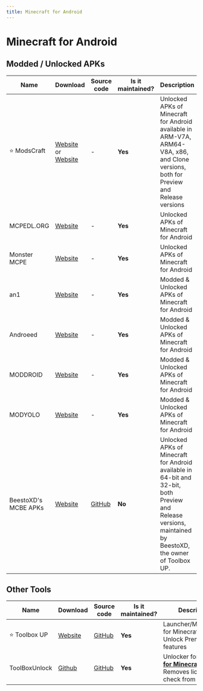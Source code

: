 ```yaml
---
title: Minecraft for Android
---
```


# Minecraft for Android

## Modded / Unlocked APKs

| Name | Download | Source code | Is it maintained? | Description
| ------ | ------ | ------ | ------ | ------
| ⭐ ModsCraft | [Website](https://modscraft.net/en/mcpe/) or [Website](https://waveye-project.github.io/modscraft_mcpe_apk/)| \- | **Yes** | Unlocked APKs of Minecraft for Android available in ARM-V7A, ARM64-V8A, x86, and Clone versions, both for Preview and Release versions
| MCPEDL.ORG | [Website](https://mcpedl.org/downloading/) | \- | **Yes** | Unlocked APKs of Minecraft for Android
| Monster MCPE | [Website](https://monster-mcpe.com/download-minecraft-pe/) | \- | **Yes** | Unlocked APKs of Minecraft for Android
| an1 | [Website](https://an1.com/7190-minecraft-mod.html) | \- | **Yes** | Modded & Unlocked APKs of Minecraft for Android
| Androeed | [Website](https://androeed.ru/files/minecraft-pocket-edition1.html) | \- | **Yes** | Modded & Unlocked APKs of Minecraft for Android
| MODDROID | [Website](https://moddroid.com/games/arcade/minecraft/) | \- | **Yes** | Modded & Unlocked APKs of Minecraft for Android
| MODYOLO | [Website](https://modyolo.com/minecraft.html) | \- | **Yes** | Modded & Unlocked APKs of Minecraft for Android
| BeestoXD's MCBE APKs | [Website](https://minecraft-bedrock.pages.dev/) | [GitHub](https://github.com/BeestoXd/Download-Minecraft-Free/releases) | **No** | Unlocked APKs of Minecraft for Android available in 64-bit and 32-bit, both Preview and Release versions, maintained by BeestoXD, the owner of Toolbox UP.

## Other Tools

Name | Download | Source code | Is it maintained? | Description
------ | ------ | ------ | ------| ------
 ⭐ Toolbox UP | [Website](https://toolboxup.pages.dev/) | [GitHub](https://github.com/BeestoXd/Toolbox-UP/releases) | **Yes** | Launcher/Modification for Minecraft: PE & Unlock Premium features
ToolBoxUnlock | [Github](https://github.com/Xposed-Modules-Repo/com.luckyzyx.toolboxunlock/releases) | [GitHub](https://github.com/Xposed-Modules-Repo/com.luckyzyx.toolboxunlock) | **Yes** | Unlocker for [**Toolbox for Minecraft: PE**](https://play.google.com/store/apps/details?id=io.mrarm.mctoolbox&hl=en_US) & Removes license check from Minecraft
